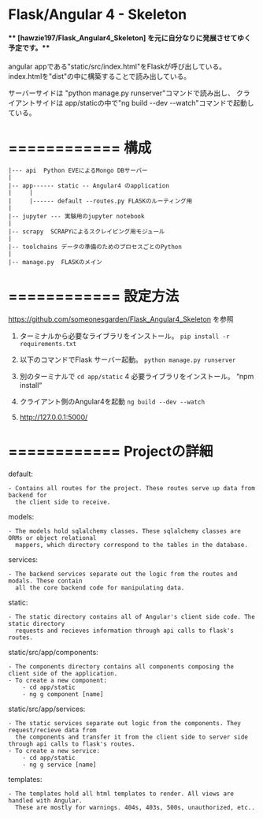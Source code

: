 Flask/Angular 4 - Skeleton
=========================


####  ** [hawzie197/Flask_Angular4_Skeleton] を元に自分なりに発展させてゆく予定です。** 



angular appである"static/src/index.html"をFlaskが呼び出している。
index.htmlを"dist"の中に構築することで読み出している。

サーバーサイドは "python manage.py runserver"コマンドで読み出し、
クライアントサイドは app/staticの中で"ng build --dev --watch"コマンドで起動している。


============
構成
============

    |--- api  Python EVEによるMongo DBサーバー
    |
    |-- app------ static -- Angular4 のapplication
    |     |
    |     |------ default --routes.py FLASKのルーティング用
    |
    |-- jupyter --- 実験用のjupyter notebook
    |
    |-- scrapy  SCRAPYによるスクレイピング用モジュール
    |
    |-- toolchains データの準備のためのプロセスごとのPython
    |
    |-- manage.py  FLASKのメイン


============
設定方法
============

https://github.com/someonesgarden/Flask_Angular4_Skeleton
を参照


1. ターミナルから必要なライブラリをインストール。
`pip install -r requirements.txt`
2. 以下のコマンドでFlask サーバー起動。
`python manage.py runserver`

3. 別のターミナルで `cd app/static`
4 必要ライブラリをインストール。
“npm install“
5. クライアント側のAngular4を起動
`ng build --dev --watch`
6.  http://127.0.0.1:5000/


============
Projectの詳細
============

default:

    - Contains all routes for the project. These routes serve up data from backend for
      the client side to receive.

models:

    - The models hold sqlalchemy classes. These sqlalchemy classes are ORMs or object relational
      mappers, which directory correspond to the tables in the database.

services:

    - The backend services separate out the logic from the routes and modals. These contain
      all the core backend code for manipulating data.

static:

    - The static directory contains all of Angular's client side code. The static directory
      requests and recieves information through api calls to flask's routes.

static/src/app/components:

    - The components directory contains all components composing the client side of the application.
    - To create a new component:
        - cd app/static
        - ng g component [name]

static/src/app/services:

    - The static services separate out logic from the components. They request/recieve data from
      the components and transfer it from the client side to server side through api calls to flask's routes.
    - To create a new service:
        - cd app/static
        - ng g service [name]

templates:

    - The templates hold all html templates to render. All views are handled with Angular.
      These are mostly for warnings. 404s, 403s, 500s, unauthorized, etc..

